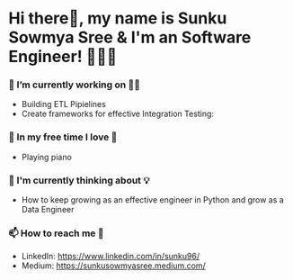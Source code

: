 <!--
**sunkusowmyasree/sunkusowmyasree** is a ✨ _special_ ✨ repository because its `README.md` (this file) appears on your GitHub profile.

Here are some ideas to get you started:

- 🔭 I’m currently working on ...
- 🌱 I’m currently learning ...
- 👯 I’m looking to collaborate on ...
- 🤔 I’m looking for help with ...
- 💬 Ask me about ...
- 📫 How to reach me: ...
- 😄 Pronouns: ...
- ⚡ Fun fact: ...
-->

# Hi there👋, my name is Sunku Sowmya Sree & I'm an Software Engineer! 👩🏻‍💻 

### 🔭 I’m currently working on ☝🏻 
  * Building ETL Pipielines
  * Create frameworks for effective Integration Testing:

### 🌱 In my free time I love 🎨
  * Playing piano    
  
### 🤔  I'm currently thinking about 💡
  * How to keep growing as an effective engineer in Python and grow as a Data Engineer

### 📫 How to reach me 💬 
  * LinkedIn: https://www.linkedin.com/in/sunku96/
  * Medium: https://sunkusowmyasree.medium.com/

